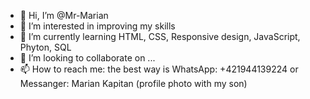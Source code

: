 - 👋 Hi, I’m @Mr-Marian
- 👀 I’m interested in improving my skills
- 🌱 I’m currently learning HTML, CSS, Responsive design, JavaScript, Phyton, SQL
- 💞️ I’m looking to collaborate on ...
- 📫 How to reach me: the best way is WhatsApp: +421944139224 or Messanger: Marian Kapitan (profile photo with my son)

<!---
Mr-Marian/Mr-Marian is a ✨ special ✨ repository because its `README.md` (this file) appears on your GitHub profile.
You can click the Preview link to take a look at your changes.
--->
